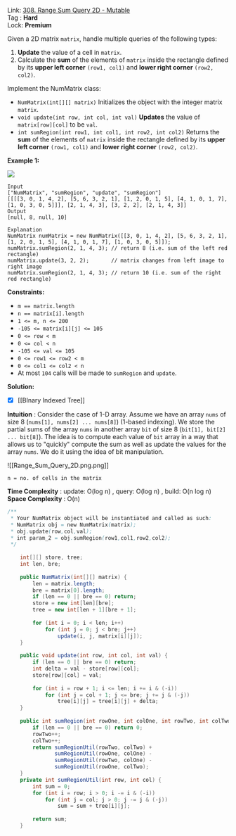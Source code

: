 Link: [308. Range Sum Query 2D - Mutable](https://leetcode.com/problems/range-sum-query-2d-mutable/) <br>
Tag : **Hard**<br>
Lock: **Premium**

Given a 2D matrix `matrix`, handle multiple queries of the following types:

1.  **Update** the value of a cell in `matrix`.
2.  Calculate the **sum** of the elements of `matrix` inside the rectangle defined by its **upper left corner** `(row1, col1)` and **lower right corner** `(row2, col2)`.

Implement the NumMatrix class:

-   `NumMatrix(int[][] matrix)` Initializes the object with the integer matrix `matrix`.
-   `void update(int row, int col, int val)` **Updates** the value of `matrix[row][col]` to be `val`.
-   `int sumRegion(int row1, int col1, int row2, int col2)` Returns the **sum** of the elements of `matrix` inside the rectangle defined by its **upper left corner** `(row1, col1)` and **lower right corner** `(row2, col2)`.

**Example 1:**

![](https://assets.leetcode.com/uploads/2021/03/14/summut-grid.jpg)
```
Input
["NumMatrix", "sumRegion", "update", "sumRegion"]
[[[[3, 0, 1, 4, 2], [5, 6, 3, 2, 1], [1, 2, 0, 1, 5], [4, 1, 0, 1, 7], [1, 0, 3, 0, 5]]], [2, 1, 4, 3], [3, 2, 2], [2, 1, 4, 3]]
Output
[null, 8, null, 10]

Explanation
NumMatrix numMatrix = new NumMatrix([[3, 0, 1, 4, 2], [5, 6, 3, 2, 1], [1, 2, 0, 1, 5], [4, 1, 0, 1, 7], [1, 0, 3, 0, 5]]);
numMatrix.sumRegion(2, 1, 4, 3); // return 8 (i.e. sum of the left red rectangle)
numMatrix.update(3, 2, 2);       // matrix changes from left image to right image
numMatrix.sumRegion(2, 1, 4, 3); // return 10 (i.e. sum of the right red rectangle)
```

**Constraints:**
-   `m == matrix.length`
-   `n == matrix[i].length`
-   `1 <= m, n <= 200`
-   `-105 <= matrix[i][j] <= 105`
-   `0 <= row < m`
-   `0 <= col < n`
-   `-105 <= val <= 105`
-   `0 <= row1 <= row2 < m`
-   `0 <= col1 <= col2 < n`
-   At most `104` calls will be made to `sumRegion` and `update`.

**Solution:**

- [x] [[BInary Indexed Tree]]

**Intuition** :
Consider the case of 1-D array. Assume we have an array `nums` of size 8 (`nums[1], nums[2] ... nums[8]`) (1-based indexing). We store the partial sums of the array `nums` in another array `bit` of size 8 (`bit[1], bit[2] ... bit[8]`). The idea is to compute each value of `bit` array in a way that allows us to "quickly" compute the sum as well as update the values for the array `nums`. We do it using the idea of bit manipulation.

![[Range_Sum_Query_2D.png.png]]

```
n = no. of cells in the matrix
```
**Time Complexity** : update: O(log n) , query: O(log n) , build: O(n log n)<br>
**Space Complexity** : O(n)

```java
/**
 * Your NumMatrix object will be instantiated and called as such:
 * NumMatrix obj = new NumMatrix(matrix);
 * obj.update(row,col,val);
 * int param_2 = obj.sumRegion(row1,col1,row2,col2);
 */
 
    int[][] store, tree;
    int len, bre;
    
    public NumMatrix(int[][] matrix) {
        len = matrix.length;
        bre = matrix[0].length;
        if (len == 0 || bre == 0) return;
        store = new int[len][bre];
        tree = new int[len + 1][bre + 1];
        
        for (int i = 0; i < len; i++)
            for (int j = 0; j < bre; j++)
                update(i, j, matrix[i][j]);
    }
    
    public void update(int row, int col, int val) {
        if (len == 0 || bre == 0) return;
        int delta = val - store[row][col];
        store[row][col] = val;
        
        for (int i = row + 1; i <= len; i += i & (-i))
            for (int j = col + 1; j <= bre; j += j & (-j))
                tree[i][j] = tree[i][j] + delta;
    }
    
    public int sumRegion(int rowOne, int colOne, int rowTwo, int colTwo) {
        if (len == 0 || bre == 0) return 0;
        rowTwo++;
        colTwo++;
        return sumRegionUtil(rowTwo, colTwo) + 
               sumRegionUtil(rowOne, colOne) - 
               sumRegionUtil(rowTwo, colOne) - 
               sumRegionUtil(rowOne, colTwo);
    }
    private int sumRegionUtil(int row, int col) {
        int sum = 0;
        for (int i = row; i > 0; i -= i & (-i))
            for (int j = col; j > 0; j -= j & (-j))
                sum = sum + tree[i][j];
        
        return sum;
    }
```

